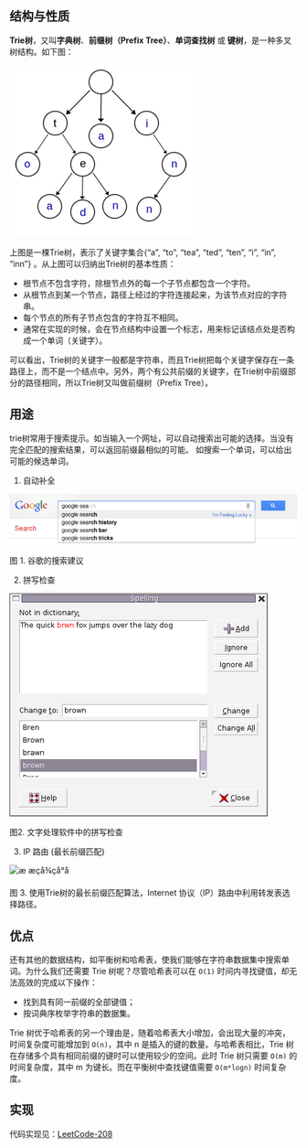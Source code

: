 ## 结构与性质

 **Trie树**，又叫**字典树**、**前缀树（Prefix Tree）**、**单词查找树** 或 **键树**，是一种多叉树结构。如下图： 

 ![img](../../assets/20150509003807271) 

上图是一棵Trie树，表示了关键字集合{“a”, “to”, “tea”, “ted”, “ten”, “i”, “in”, “inn”} 。从上图可以归纳出Trie树的基本性质：

- 根节点不包含字符，除根节点外的每一个子节点都包含一个字符。
- 从根节点到某一个节点，路径上经过的字符连接起来，为该节点对应的字符串。
- 每个节点的所有子节点包含的字符互不相同。
- 通常在实现的时候，会在节点结构中设置一个标志，用来标记该结点处是否构成一个单词（关键字）。

可以看出，Trie树的关键字一般都是字符串，而且Trie树把每个关键字保存在一条路径上，而不是一个结点中。另外，两个有公共前缀的关键字，在Trie树中前缀部分的路径相同，所以Trie树又叫做前缀树（Prefix Tree）。



## 用途

trie树常用于搜索提示。如当输入一个网址，可以自动搜索出可能的选择。当没有完全匹配的搜索结果，可以返回前缀最相似的可能。 如搜索一个单词，可以给出可能的候选单词。

1. 自动补全

 ![æ æçå¾çå°å](../../assets/963cd3fc83e9618aba9cb78365c8a5bf6b7cef8967da0d204dede7844f6738f2-file_1562596867150.png) 

图 1. 谷歌的搜索建议

2. 拼写检查

 ![image.png](../../assets/4d18efbdd4d51ae3935b42cd59b11d66fb62f1586b9638f9499d2a18fa8919d0-image.png) 

图2. 文字处理软件中的拼写检查

3. IP 路由 (最长前缀匹配)

 ![æ æçå¾çå°å](https://pic.leetcode-cn.com/e3f22b3ab2df82e6c0a7880996749b5e62707e9ef925876e583d666343644526-file_1562596867150) 

图 3. 使用Trie树的最长前缀匹配算法，Internet 协议（IP）路由中利用转发表选择路径。



## 优点

还有其他的数据结构，如平衡树和哈希表，使我们能够在字符串数据集中搜索单词。为什么我们还需要 Trie 树呢？尽管哈希表可以在 `O(1)` 时间内寻找键值，却无法高效的完成以下操作：

- 找到具有同一前缀的全部键值；
- 按词典序枚举字符串的数据集。

Trie 树优于哈希表的另一个理由是，随着哈希表大小增加，会出现大量的冲突，时间复杂度可能增加到 `O(n)`，其中 n 是插入的键的数量。与哈希表相比，Trie 树在存储多个具有相同前缀的键时可以使用较少的空间。此时 Trie 树只需要 `O(m)` 的时间复杂度，其中 m 为键长。而在平衡树中查找键值需要 `O(m*logn)` 时间复杂度。



## 实现

代码实现见：[LeetCode-208](https://leetcode-cn.com/problems/implement-trie-prefix-tree/)